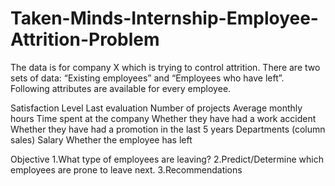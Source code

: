 # Taken-Minds-Internship-Employee-Attrition-Problem
The data is for company X which is trying to control attrition. There are two sets of data: “Existing employees” and “Employees who have left”. Following attributes are available for every employee.

Satisfaction Level
Last evaluation
Number of projects
Average monthly hours
Time spent at the company
Whether they have had a work accident
Whether they have had a promotion in the last 5 years
Departments (column sales)
Salary
Whether the employee has left

Objective
1.What type of employees are leaving?
2.Predict/Determine which employees are prone to leave next.
3.Recommendations

